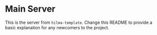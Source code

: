 # Main Server

This is the server from `hilma-template`. Change this README to provide a basic
explanation for any newcomers to the project.
